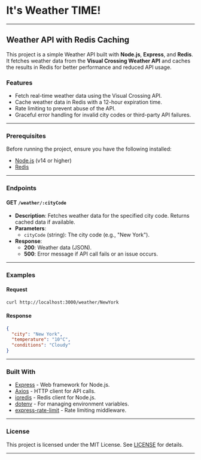 # It's Weather TIME!


 
---

## Weather API with Redis Caching

This project is a simple Weather API built with **Node.js**, **Express**, and **Redis**. It fetches weather data from the **Visual Crossing Weather API** and caches the results in Redis for better performance and reduced API usage.

### Features

- Fetch real-time weather data using the Visual Crossing API.
- Cache weather data in Redis with a 12-hour expiration time.
- Rate limiting to prevent abuse of the API.
- Graceful error handling for invalid city codes or third-party API failures.

---

### Prerequisites

Before running the project, ensure you have the following installed:

- [Node.js](https://nodejs.org/) (v14 or higher)
- [Redis](https://redis.io/)

---






### Endpoints

#### GET `/weather/:cityCode`

- **Description**: Fetches weather data for the specified city code. Returns cached data if available.
- **Parameters**:
  - `cityCode` (string): The city code (e.g., "New York").
- **Response**:
  - **200**: Weather data (JSON).
  - **500**: Error message if API call fails or an issue occurs.

---

### Examples

#### Request
```bash
curl http://localhost:3000/weather/NewYork
```

#### Response
```json
{
  "city": "New York",
  "temperature": "10°C",
  "conditions": "Cloudy"
}
```

---

### Built With

- [Express](https://expressjs.com/) - Web framework for Node.js.
- [Axios](https://axios-http.com/) - HTTP client for API calls.
- [ioredis](https://github.com/luin/ioredis) - Redis client for Node.js.
- [dotenv](https://github.com/motdotla/dotenv) - For managing environment variables.
- [express-rate-limit](https://github.com/nfriedly/express-rate-limit) - Rate limiting middleware.

---

### License

This project is licensed under the MIT License. See  [LICENSE](LICENSE)  for details.

---



